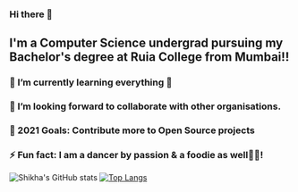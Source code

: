### Hi there 👋

## I'm a Computer Science undergrad pursuing my Bachelor's degree at Ruia College from Mumbai!!
### 🌱 I’m currently learning everything 🤣
### 👯 I’m looking forward to collaborate with other organisations.
### 🚀 2021 Goals: Contribute more to Open Source projects
### ⚡ Fun fact: I am a dancer by passion & a foodie as well🍕😂!   
 ![Shikha's GitHub stats](https://github-readme-stats.vercel.app/api?username=shikha12264&show_icons=true&theme=dark) 
 [![Top Langs](https://github-readme-stats.vercel.app/api/top-langs/?username=shikha12264&layout=compact)](https://github.com/shikha12264/github-readme-stats)
